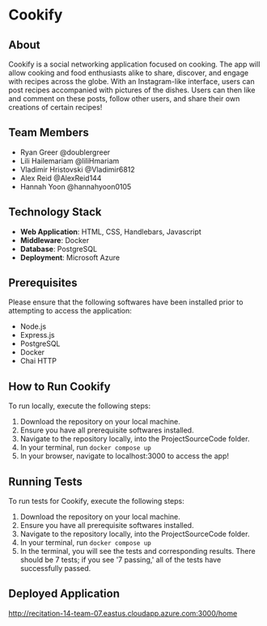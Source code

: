 # Cookify

## About 
Cookify is a social networking application focused on cooking. The app will allow cooking and food enthusiasts alike to share, discover, and engage with recipes across the globe. With an Instagram-like interface, users can post recipes accompanied with pictures of the dishes. Users can then like and comment on these posts, follow other users, and share their own creations of certain recipes!

## Team Members
- Ryan Greer @doublergreer
- Lili Hailemariam @liliHmariam
- Vladimir Hristovski @Vladimir6812
- Alex Reid @AlexReid144
- Hannah Yoon @hannahyoon0105

## Technology Stack 
- **Web Application**: HTML, CSS, Handlebars, Javascript
- **Middleware**: Docker 
- **Database**: PostgreSQL
- **Deployment**: Microsoft Azure

## Prerequisites
Please ensure that the following softwares have been installed prior to attempting to access the application:
- Node.js
- Express.js
- PostgreSQL
- Docker
- Chai HTTP

## How to Run Cookify
To run locally, execute the following steps:
1. Download the repository on your local machine.
2. Ensure you have all prerequisite softwares installed.
3. Navigate to the repository locally, into the ProjectSourceCode folder.
4. In your terminal, run `docker compose up`
5. In your browser, navigate to localhost:3000 to access the app!

## Running Tests
To run tests for Cookify, execute the following steps:
1. Download the repository on your local machine.
2. Ensure you have all prerequisite softwares installed.
3. Navigate to the repository locally, into the ProjectSourceCode folder.
4. In your terminal, run `docker compose up`
5. In the terminal, you will see the tests and corresponding results. There should be 7 tests; if you see '7 passing,' all of the tests have successfully passed.

## Deployed Application
http://recitation-14-team-07.eastus.cloudapp.azure.com:3000/home
